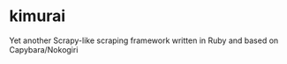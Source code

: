 # kimurai
Yet another Scrapy-like scraping framework written in Ruby and based on Capybara/Nokogiri

